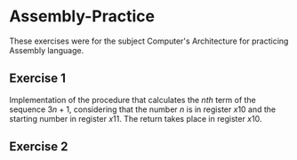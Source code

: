# Assembly-Practice
These exercises were for the subject Computer's Architecture for practicing Assembly language.

## Exercise 1
Implementation of the procedure that calculates the $nth$ term of the sequence $3n + 1$, considering that the number $n$ is in register $x10$ and the starting number in register $x11$. The return takes place in register $x10$.

## Exercise 2


